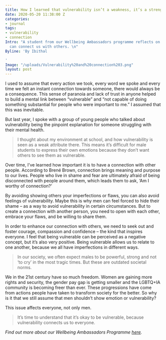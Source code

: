 ```yaml
---
title: How I learned that vulnerability isn’t a weakness, it’s a strength
date: 2020-05-20 11:38:00 Z
categories:
- journal
tags:
- vulnerability
- connection
Intro: "A student from our Wellbeing Ambassadors programme reflects on how vulnerability
  can connect us with others. \n"
Byline: 'By Ibithal

'
Image: "/uploads/Vulnerability%20and%20connection%203.png"
layout: post
---
```


I used to assume that every action we took, every word we spoke and every time we felt an instant connection towards someone, there would always be a consequence. This sense of paranoia and lack of trust in anyone helped to build a mental link between “vulnerable” and “not capable of doing something substantial for people who were important to me.” I assumed that this was inevitable. 

But last year, I spoke with a group of young people who talked about vulnerability being the pinpoint explanation for someone struggling with their mental health. 

> I thought about my environment at school, and how vulnerability is seen as a weak attribute there. This means it’s difficult for male students to express their own emotions because they don’t want others to see them as vulnerable. 

Over time, I’ve learned how important it is to have a connection with other people. According to Brené Brown, connection brings meaning and purpose to our lives. People who live in shame and fear are ultimately afraid of being disconnected with people around them, which leads them to ask, ‘Am I worthy of connection?’ 

By avoiding showing others your imperfections or flaws, you can also avoid feelings of vulnerability. Maybe this is why men can feel forced to hide their shame – as a way to avoid vulnerability in certain circumstances. But to create a connection with another person, you need to open with each other, embrace your flaws, and be willing to share them. 

In order to enhance our connection with others, we need to seek out and foster courage, compassion and confidence – the kind that inspires everyone. I feel that being vulnerable can be perceived as a negative concept, but it’s also very positive. Being vulnerable allows us to relate to one another, because we all have imperfections in different ways. 

> In our society, we often expect males to be powerful, strong and not ‘to cry’ in the most tragic times. But these are outdated societal norms. 

We in the 21st century have so much freedom. Women are gaining more rights and security, the gender pay gap is getting smaller and the LGBTQ+IA community is becoming freer than ever. These progressions have come from actions people have taken to transform society for the better. So why is it that we still assume that men shouldn’t show emotion or vulnerability?

This issue affects everyone, not only men. 

> It’s time to understand that it’s okay to be vulnerable, because vulnerability connects us to everyone. 

*Find out more about our Wellbeing Ambassadors Programme [here](http://statesofmind.org/what-we-do).* 
